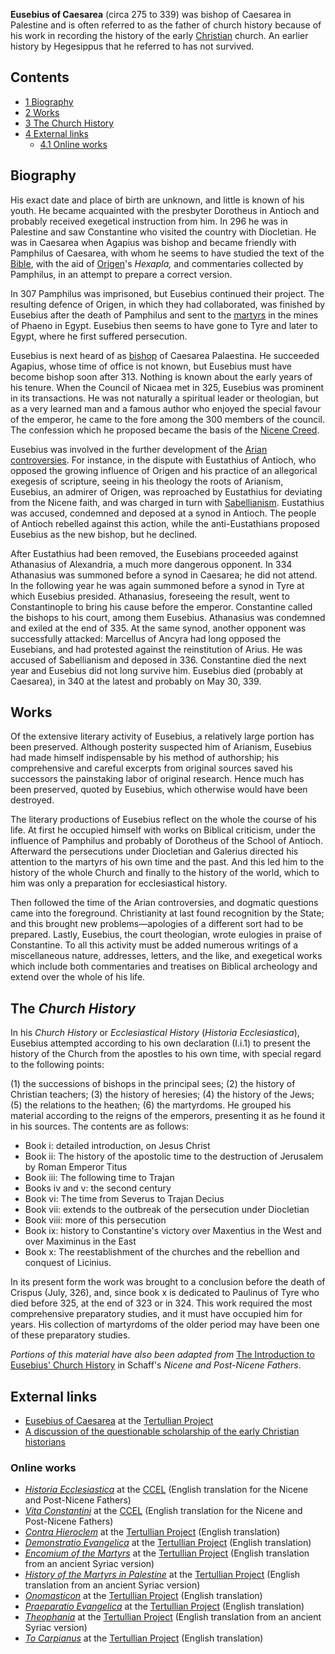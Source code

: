 **Eusebius of Caesarea** (circa 275 to 339) was bishop of Caesarea
in Palestine and is often referred to as the father of church
history because of his work in recording the history of the early
[Christian](Christianity "Christianity") church. An earlier history
by Hegesippus that he referred to has not survived.

## Contents

-   [1 Biography](#Biography)
-   [2 Works](#Works)
-   [3 The Church History](#The_Church_History)
-   [4 External links](#External_links)
    -   [4.1 Online works](#Online_works)


## Biography

His exact date and place of birth are unknown, and little is known
of his youth. He became acquainted with the presbyter Dorotheus in
Antioch and probably received exegetical instruction from him. In
296 he was in Palestine and saw Constantine who visited the country
with Diocletian. He was in Caesarea when Agapius was bishop and
became friendly with Pamphilus of Caesarea, with whom he seems to
have studied the text of the [Bible](Bible "Bible"), with the aid
of [Origen](Origen "Origen")'s *Hexapla,* and commentaries
collected by Pamphilus, in an attempt to prepare a correct
version.

In 307 Pamphilus was imprisoned, but Eusebius continued their
project. The resulting defence of Origen, in which they had
collaborated, was finished by Eusebius after the death of Pamphilus
and sent to the [martyrs](Martyr "Martyr") in the mines of Phaeno
in Egypt. Eusebius then seems to have gone to Tyre and later to
Egypt, where he first suffered persecution.

Eusebius is next heard of as [bishop](Bishop "Bishop") of Caesarea
Palaestina. He succeeded Agapius, whose time of office is not
known, but Eusebius must have become bishop soon after 313. Nothing
is known about the early years of his tenure. When the Council of
Nicaea met in 325, Eusebius was prominent in its transactions. He
was not naturally a spiritual leader or theologian, but as a very
learned man and a famous author who enjoyed the special favour of
the emperor, he came to the fore among the 300 members of the
council. The confession which he proposed became the basis of the
[Nicene Creed](Nicene_Creed "Nicene Creed").

Eusebius was involved in the further development of the
[Arian controversies](Arianism "Arianism"). For instance, in the
dispute with Eustathius of Antioch, who opposed the growing
influence of Origen and his practice of an allegorical exegesis of
scripture, seeing in his theology the roots of Arianism, Eusebius,
an admirer of Origen, was reproached by Eustathius for deviating
from the Nicene faith, and was charged in turn with
[Sabellianism](Sabellianism "Sabellianism"). Eustathius was
accused, condemned and deposed at a synod in Antioch. The people of
Antioch rebelled against this action, while the anti-Eustathians
proposed Eusebius as the new bishop, but he declined.

After Eustathius had been removed, the Eusebians proceeded against
Athanasius of Alexandria, a much more dangerous opponent. In 334
Athanasius was summoned before a synod in Caesarea; he did not
attend. In the following year he was again summoned before a synod
in Tyre at which Eusebius presided. Athanasius, foreseeing the
result, went to Constantinople to bring his cause before the
emperor. Constantine called the bishops to his court, among them
Eusebius. Athanasius was condemned and exiled at the end of 335. At
the same synod, another opponent was successfully attacked:
Marcellus of Ancyra had long opposed the Eusebians, and had
protested against the reinstitution of Arius. He was accused of
Sabellianism and deposed in 336. Constantine died the next year and
Eusebius did not long survive him. Eusebius died (probably at
Caesarea), in 340 at the latest and probably on May 30, 339.

## Works

Of the extensive literary activity of Eusebius, a relatively large
portion has been preserved. Although posterity suspected him of
Arianism, Eusebius had made himself indispensable by his method of
authorship; his comprehensive and careful excerpts from original
sources saved his successors the painstaking labor of original
research. Hence much has been preserved, quoted by Eusebius, which
otherwise would have been destroyed.

The literary productions of Eusebius reflect on the whole the
course of his life. At first he occupied himself with works on
Biblical criticism, under the influence of Pamphilus and probably
of Dorotheus of the School of Antioch. Afterward the persecutions
under Diocletian and Galerius directed his attention to the martyrs
of his own time and the past. And this led him to the history of
the whole Church and finally to the history of the world, which to
him was only a preparation for ecclesiastical history.

Then followed the time of the Arian controversies, and dogmatic
questions came into the foreground. Christianity at last found
recognition by the State; and this brought new problems—apologies
of a different sort had to be prepared. Lastly, Eusebius, the court
theologian, wrote eulogies in praise of Constantine. To all this
activity must be added numerous writings of a miscellaneous nature,
addresses, letters, and the like, and exegetical works which
include both commentaries and treatises on Biblical archeology and
extend over the whole of his life.

## The *Church History*

In his *Church History* or *Ecclesiastical History*
(*Historia Ecclesiastica*), Eusebius attempted according to his own
declaration (I.i.1) to present the history of the Church from the
apostles to his own time, with special regard to the following
points:

(1) the successions of bishops in the principal sees;
(2) the history of Christian teachers;
(3) the history of heresies;
(4) the history of the Jews;
(5) the relations to the heathen;
(6) the martyrdoms.
He grouped his material according to the reigns of the emperors,
presenting it as he found it in his sources. The contents are as
follows:

-   Book i: detailed introduction, on Jesus Christ
-   Book ii: The history of the apostolic time to the destruction
    of Jerusalem by Roman Emperor Titus
-   Book iii: The following time to Trajan
-   Books iv and v: the second century
-   Book vi: The time from Severus to Trajan Decius
-   Book vii: extends to the outbreak of the persecution under
    Diocletian
-   Book viii: more of this persecution
-   Book ix: history to Constantine's victory over Maxentius in the
    West and over Maximinus in the East
-   Book x: The reestablishment of the churches and the rebellion
    and conquest of Licinius.

In its present form the work was brought to a conclusion before the
death of Crispus (July, 326), and, since book x is dedicated to
Paulinus of Tyre who died before 325, at the end of 323 or in 324.
This work required the most comprehensive preparatory studies, and
it must have occupied him for years. His collection of martyrdoms
of the older period may have been one of these preparatory
studies.

*Portions of this material have also been adapted from*
[The Introduction to Eusebius' Church History](http://www.ccel.org/ccel/schaff/npnf201.iii.iii.html)
in Schaff's *Nicene and Post-Nicene Fathers*.

## External links

-   [Eusebius of Caesarea](http://www.tertullian.org/rpearse/eusebius/)
    at the [Tertullian Project](http://www.tertullian.org)
-   [A discussion of the questionable scholarship of the early Christian historians](http://www.infidels.org/library/modern/richard_carrier/NTcanon.html#6)

### Online works

-   [*Historia Ecclesiastica*](http://www.ccel.org/ccel/schaff/npnf201.iii.i.html?bcb=0)
    at the [CCEL](http://www.ccel.org) (English translation for the
    Nicene and Post-Nicene Fathers)
-   [*Vita Constantini*](http://www.ccel.org/ccel/schaff/npnf201.iii.i.html?bcb=0)
    at the [CCEL](http://www.ccel.org) (English translation for the
    Nicene and Post-Nicene Fathers)
-   [*Contra Hieroclem*](http://www.tertullian.org/fathers/eusebius_against_hierocles_preface.htm)
    at the [Tertullian Project](http://www.tertullian.org) (English
    translation)
-   [*Demonstratio Evangelica*](http://www.tertullian.org/fathers/eusebius_de_00_epreface.htm)
    at the [Tertullian Project](http://www.tertullian.org) (English
    translation)
-   [*Encomium of the Martyrs*](http://www.tertullian.org/fathers/eusebius_encomium.htm)
    at the [Tertullian Project](http://www.tertullian.org) (English
    translation from an ancient Syriac version)
-   [*History of the Martyrs in Palestine*](http://www.tertullian.org/fathers/eusebius_martyrs.htm)
    at the [Tertullian Project](http://www.tertullian.org) (English
    translation from an ancient Syriac version)
-   [*Onomasticon*](http://www.tertullian.org/fathers/eusebius_onomasticon_01_intro.htm)
    at the [Tertullian Project](http://www.tertullian.org) (English
    translation)
-   [*Praeparatio Evangelica*](http://www.tertullian.org/fathers/eusebius_pe_00_eintro.htm)
    at the [Tertullian Project](http://www.tertullian.org) (English
    translation)
-   [*Theophania*](http://www.tertullian.org/fathers/eusebius_theophania_01preface.htm)
    at the [Tertullian Project](http://www.tertullian.org) (English
    translation from an ancient Syriac version)
-   [*To Carpianus*](http://www.tertullian.org/fathers/eusebius_letter_to_carpianus.htm)
    at the [Tertullian Project](http://www.tertullian.org) (English
    translation)



